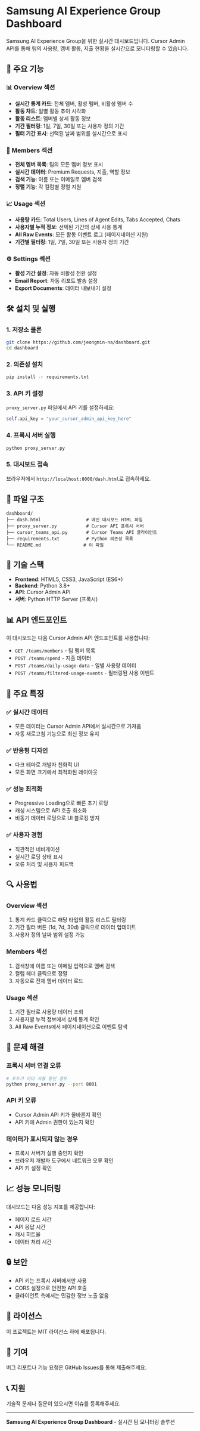 # Samsung AI Experience Group Dashboard

Samsung AI Experience Group을 위한 실시간 대시보드입니다. Cursor Admin API를 통해 팀의 사용량, 멤버 활동, 지출 현황을 실시간으로 모니터링할 수 있습니다.

## 🚀 주요 기능

### 📊 Overview 섹션
- **실시간 통계 카드**: 전체 멤버, 활성 멤버, 비활성 멤버 수
- **활동 차트**: 일별 활동 추이 시각화
- **활동 리스트**: 멤버별 상세 활동 정보
- **기간 필터링**: 1일, 7일, 30일 또는 사용자 정의 기간
- **필터 기간 표시**: 선택된 날짜 범위를 실시간으로 표시

### 👥 Members 섹션
- **전체 멤버 목록**: 팀의 모든 멤버 정보 표시
- **실시간 데이터**: Premium Requests, 지출, 역할 정보
- **검색 기능**: 이름 또는 이메일로 멤버 검색
- **정렬 기능**: 각 컬럼별 정렬 지원

### 📈 Usage 섹션
- **사용량 카드**: Total Users, Lines of Agent Edits, Tabs Accepted, Chats
- **사용자별 누적 정보**: 선택된 기간의 상세 사용 통계
- **All Raw Events**: 모든 활동 이벤트 로그 (페이지네이션 지원)
- **기간별 필터링**: 1일, 7일, 30일 또는 사용자 정의 기간

### ⚙️ Settings 섹션
- **활성 기간 설정**: 자동 비활성 전환 설정
- **Email Report**: 자동 리포트 발송 설정
- **Export Documents**: 데이터 내보내기 설정

## 🛠️ 설치 및 실행

### 1. 저장소 클론
```bash
git clone https://github.com/jeongmin-na/dashboard.git
cd dashboard
```

### 2. 의존성 설치
```bash
pip install -r requirements.txt
```

### 3. API 키 설정
`proxy_server.py` 파일에서 API 키를 설정하세요:
```python
self.api_key = "your_cursor_admin_api_key_here"
```

### 4. 프록시 서버 실행
```bash
python proxy_server.py
```

### 5. 대시보드 접속
브라우저에서 `http://localhost:8000/dash.html`로 접속하세요.

## 📁 파일 구조

```
dashboard/
├── dash.html                 # 메인 대시보드 HTML 파일
├── proxy_server.py           # Cursor API 프록시 서버
├── cursor_teams_api.py       # Cursor Teams API 클라이언트
├── requirements.txt          # Python 의존성 목록
└── README.md                # 이 파일
```

## 🔧 기술 스택

- **Frontend**: HTML5, CSS3, JavaScript (ES6+)
- **Backend**: Python 3.8+
- **API**: Cursor Admin API
- **서버**: Python HTTP Server (프록시)

## 📊 API 엔드포인트

이 대시보드는 다음 Cursor Admin API 엔드포인트를 사용합니다:

- `GET /teams/members` - 팀 멤버 목록
- `POST /teams/spend` - 지출 데이터
- `POST /teams/daily-usage-data` - 일별 사용량 데이터
- `POST /teams/filtered-usage-events` - 필터링된 사용 이벤트

## 🎯 주요 특징

### ✅ 실시간 데이터
- 모든 데이터는 Cursor Admin API에서 실시간으로 가져옴
- 자동 새로고침 기능으로 최신 정보 유지

### ✅ 반응형 디자인
- 다크 테마로 개발자 친화적 UI
- 모든 화면 크기에서 최적화된 레이아웃

### ✅ 성능 최적화
- Progressive Loading으로 빠른 초기 로딩
- 캐싱 시스템으로 API 호출 최소화
- 비동기 데이터 로딩으로 UI 블로킹 방지

### ✅ 사용자 경험
- 직관적인 네비게이션
- 실시간 로딩 상태 표시
- 오류 처리 및 사용자 피드백

## 🔍 사용법

### Overview 섹션
1. 통계 카드 클릭으로 해당 타입의 활동 리스트 필터링
2. 기간 필터 버튼 (1d, 7d, 30d) 클릭으로 데이터 업데이트
3. 사용자 정의 날짜 범위 설정 가능

### Members 섹션
1. 검색창에 이름 또는 이메일 입력으로 멤버 검색
2. 컬럼 헤더 클릭으로 정렬
3. 자동으로 전체 멤버 데이터 로드

### Usage 섹션
1. 기간 필터로 사용량 데이터 조회
2. 사용자별 누적 정보에서 상세 통계 확인
3. All Raw Events에서 페이지네이션으로 이벤트 탐색

## 🐛 문제 해결

### 프록시 서버 연결 오류
```bash
# 포트가 이미 사용 중인 경우
python proxy_server.py --port 8001
```

### API 키 오류
- Cursor Admin API 키가 올바른지 확인
- API 키에 Admin 권한이 있는지 확인

### 데이터가 표시되지 않는 경우
- 프록시 서버가 실행 중인지 확인
- 브라우저 개발자 도구에서 네트워크 오류 확인
- API 키 설정 확인

## 📈 성능 모니터링

대시보드는 다음 성능 지표를 제공합니다:
- 페이지 로드 시간
- API 응답 시간
- 캐시 히트율
- 데이터 처리 시간

## 🔒 보안

- API 키는 프록시 서버에서만 사용
- CORS 설정으로 안전한 API 호출
- 클라이언트 측에서는 민감한 정보 노출 없음

## 📝 라이선스

이 프로젝트는 MIT 라이선스 하에 배포됩니다.

## 🤝 기여

버그 리포트나 기능 요청은 GitHub Issues를 통해 제출해주세요.

## 📞 지원

기술적 문제나 질문이 있으시면 이슈를 등록해주세요.

---

**Samsung AI Experience Group Dashboard** - 실시간 팀 모니터링 솔루션 